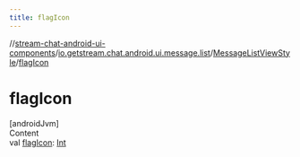 ```yaml
---
title: flagIcon
---
```

//[stream-chat-android-ui-components](../../../index.md)/[io.getstream.chat.android.ui.message.list](../index.md)/[MessageListViewStyle](index.md)/[flagIcon](flagIcon.md)



# flagIcon  
[androidJvm]  
Content  
val [flagIcon](flagIcon.md): [Int](https://kotlinlang.org/api/latest/jvm/stdlib/kotlin/-int/index.html)  



